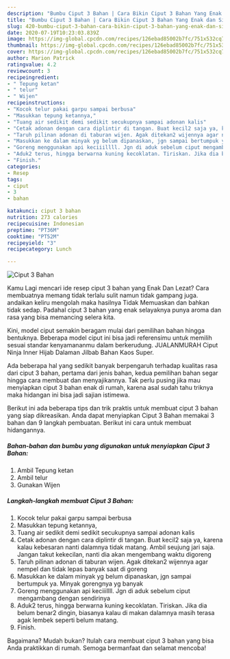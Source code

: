 ```yaml
---
description: "Bumbu Ciput 3 Bahan | Cara Bikin Ciput 3 Bahan Yang Enak dan Simpel"
title: "Bumbu Ciput 3 Bahan | Cara Bikin Ciput 3 Bahan Yang Enak dan Simpel"
slug: 420-bumbu-ciput-3-bahan-cara-bikin-ciput-3-bahan-yang-enak-dan-simpel
date: 2020-07-19T10:23:03.839Z
image: https://img-global.cpcdn.com/recipes/126ebad85002b7fc/751x532cq70/ciput-3-bahan-foto-resep-utama.jpg
thumbnail: https://img-global.cpcdn.com/recipes/126ebad85002b7fc/751x532cq70/ciput-3-bahan-foto-resep-utama.jpg
cover: https://img-global.cpcdn.com/recipes/126ebad85002b7fc/751x532cq70/ciput-3-bahan-foto-resep-utama.jpg
author: Marion Patrick
ratingvalue: 4.2
reviewcount: 3
recipeingredient:
- " Tepung ketan"
- " telur"
- " Wijen"
recipeinstructions:
- "Kocok telur pakai garpu sampai berbusa"
- "Masukkan tepung ketannya,"
- "Tuang air sedikit demi sedikit secukupnya sampai adonan kalis"
- "Cetak adonan dengan cara diplintir di tangan. Buat kecil2 saja ya, karena kalau kebesaran nanti dalamnya tidak matang. Ambil seujung jari saja. Jangan takut kekecilan, nanti dia akan mengembang waktu digoreng"
- "Taruh pilinan adonan di taburan wijen. Agak ditekan2 wijennya agar nempel dan tidak lepas banyak saat di goreng"
- "Masukkan ke dalam minyak yg belum dipanaskan, jgn sampai bertumpuk ya. Minyak gorengnya yg banyak"
- "Goreng menggunakan api keciiillll. Jgn di aduk sebelum ciput mengambang dengan sendirinya"
- "Aduk2 terus, hingga berwarna kuning kecoklatan. Tiriskan. Jika dia belum benar2 dingin, biasanya kalau di makan dalamnya masih terasa agak lembek seperti belum matang."
- "Finish."
categories:
- Resep
tags:
- ciput
- 3
- bahan

katakunci: ciput 3 bahan 
nutrition: 273 calories
recipecuisine: Indonesian
preptime: "PT36M"
cooktime: "PT52M"
recipeyield: "3"
recipecategory: Lunch

---
```



![Ciput 3 Bahan](https://img-global.cpcdn.com/recipes/126ebad85002b7fc/751x532cq70/ciput-3-bahan-foto-resep-utama.jpg)

Kamu Lagi mencari ide resep ciput 3 bahan yang Enak Dan Lezat? Cara membuatnya memang tidak terlalu sulit namun tidak gampang juga. andaikan keliru mengolah maka hasilnya Tidak Memuaskan dan bahkan tidak sedap. Padahal ciput 3 bahan yang enak selayaknya punya aroma dan rasa yang bisa memancing selera kita.

Kini, model ciput semakin beragam mulai dari pemilihan bahan hingga bentuknya. Beberapa model ciput ini bisa jadi referensimu untuk memilih sesuai standar kenyamananmu dalam berkerudung. JUALANMURAH Ciput Ninja Inner Hijab Dalaman Jilbab Bahan Kaos Super.

Ada beberapa hal yang sedikit banyak berpengaruh terhadap kualitas rasa dari ciput 3 bahan, pertama dari jenis bahan, kedua pemilihan bahan segar hingga cara membuat dan menyajikannya. Tak perlu pusing jika mau menyiapkan ciput 3 bahan enak di rumah, karena asal sudah tahu triknya maka hidangan ini bisa jadi sajian istimewa.


Berikut ini ada beberapa tips dan trik praktis untuk membuat ciput 3 bahan yang siap dikreasikan. Anda dapat menyiapkan Ciput 3 Bahan memakai 3 bahan dan 9 langkah pembuatan. Berikut ini cara untuk membuat hidangannya.

<!--inarticleads1-->

##### Bahan-bahan dan bumbu yang digunakan untuk menyiapkan Ciput 3 Bahan:

1. Ambil  Tepung ketan
1. Ambil  telur
1. Gunakan  Wijen




<!--inarticleads2-->

##### Langkah-langkah membuat Ciput 3 Bahan:

1. Kocok telur pakai garpu sampai berbusa
1. Masukkan tepung ketannya,
1. Tuang air sedikit demi sedikit secukupnya sampai adonan kalis
1. Cetak adonan dengan cara diplintir di tangan. Buat kecil2 saja ya, karena kalau kebesaran nanti dalamnya tidak matang. Ambil seujung jari saja. Jangan takut kekecilan, nanti dia akan mengembang waktu digoreng
1. Taruh pilinan adonan di taburan wijen. Agak ditekan2 wijennya agar nempel dan tidak lepas banyak saat di goreng
1. Masukkan ke dalam minyak yg belum dipanaskan, jgn sampai bertumpuk ya. Minyak gorengnya yg banyak
1. Goreng menggunakan api keciiillll. Jgn di aduk sebelum ciput mengambang dengan sendirinya
1. Aduk2 terus, hingga berwarna kuning kecoklatan. Tiriskan. Jika dia belum benar2 dingin, biasanya kalau di makan dalamnya masih terasa agak lembek seperti belum matang.
1. Finish.




Bagaimana? Mudah bukan? Itulah cara membuat ciput 3 bahan yang bisa Anda praktikkan di rumah. Semoga bermanfaat dan selamat mencoba!
